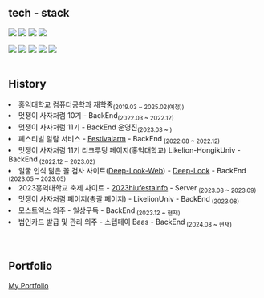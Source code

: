 <div align=left>
  
  
  ## tech - stack
  <img src="https://img.shields.io/badge/Spring-6DB33F?style=flat-square&logo=spring&logoColor=white"/>
  <img src="https://img.shields.io/badge/springboot-6DB33F?style=flat-square&logo=springboot&logoColor=white"/>
  <img src="https://img.shields.io/badge/MySQL-4479A1?style=flat-square&logo=mysql&logoColor=white"/>
  <img src="https://img.shields.io/badge/Redis-DC382D?style=flat-square&logo=redis&logoColor=white"><p><p>
  <img src="https://img.shields.io/badge/AWS-232F3E?style=flat-square&logo=amazonaws&logoColor=white"/>
  <img src="https://img.shields.io/badge/RDS-527FFF?style=flat-square&logo=amazonrds&logoColor=white"/>
  <img src="https://img.shields.io/badge/EC2-FF9900?style=flat-square&logo=amazonec2&logoColor=white"/>
  <img src="https://img.shields.io/badge/Nginx-009639?style=flat-square&logo=nginx&logoColor=white"/>
  <img src="https://img.shields.io/badge/docker-2496ED?style=flat-square&logo=docker&logoColor=white"/>
  </br>
  </br>
 
  ## History
  <li>홍익대학교 컴퓨터공학과 재학중<sub>(2019.03 ~ 2025.02(예정))</sub></li>
  <li>멋쟁이 사자처럼 10기 - BackEnd<sub>(2022.03 ~ 2022.12)</sub></li>
  <li>멋쟁이 사자처럼 11기 - BackEnd 운영진<sub>(2023.03 ~ )</sub></li>
  <li>페스티벌 알람 서비스 - <a href="https://github.com/MUTSA-TEAM-FESTIVALAM/festivalam_backEnd">Festivalarm</a> - BackEnd<sub> (2022.08 ~ 2022.12)</sub></li>
  <li>멋쟁이 사자처럼 11기 리크루팅 페이지(홍익대학교) Likelion-HongikUniv</a> - BackEnd<sub> (2022.12 ~ 2023.02)</sub></li>
  <li> 얼굴 인식 닮은 꼴 검사 사이트(<a href="https://deep-look.vercel.app">Deep-Look-Web</a>) - <a href="https://github.com/deep-look/deep-look-server">Deep-Look</a> - BackEnd<sub> (2023.05 ~ 2023.05)</sub></li>
  <li> 2023홍익대학교 축제 사이트 - <a href="https://github.com/HongikUnivFestival/server-with-spring-boot">2023hiufestainfo</a> - Server<sub> (2023.08 ~ 2023.09)</sub></li>
  <li> 멋쟁이 사자처럼 페이지(총괄 페이지) - LikelionUniv - BackEnd<sub> (2023.08)</sub></li>
  <li> 모스트엑스 외주 - 일상구독 - BackEnd<sub> (2023.12 ~ 현재)</sub></li>
  <li> 법인카드 발급 및 관리 외주 - 스텝페이 Baas - BackEnd<sub> (2024.08 ~ 현재)</sub></li>
  </br>
  </br>

  ## Portfolio
  <a href="https://lacy-midnight-18c.notion.site/131faf9101de4925b1622ff64dab83a4?pvs=4">My Portfolio</a>

 </div>
